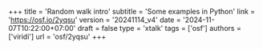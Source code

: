 +++
title = 'Random walk intro'
subtitle = 'Some examples in Python'
link = 'https://osf.io/2yqsu'
version = '20241114_v4'
date = '2024-11-07T10:22:00+07:00'
draft = false
type = 'xtalk'
tags = ['osf']
authors = ['viridi']
url = 'osf/2yqsu'
+++
<!--more-->
